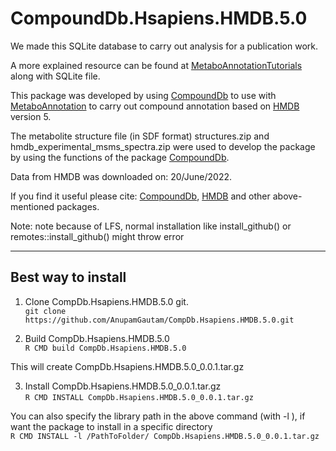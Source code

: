 
# CompoundDb.Hsapiens.HMDB.5.0

We made this SQLite database to carry out analysis for a publication work.

A more explained resource can be found at [MetaboAnnotationTutorials](https://github.com/jorainer/MetaboAnnotationTutorials/) along 
with SQLite file.

This package was developed by using [CompoundDb](https://github.com/rformassspectrometry/CompoundDb) to use with 
[MetaboAnnotation](https://github.com/rformassspectrometry/MetaboAnnotation) to carry out compound annotation  based on 
[HMDB](http://www.hmdb.ca) version 5. 



The metabolite structure file (in SDF format) structures.zip and hmdb_experimental_msms_spectra.zip were used to develop the package 
by using the functions of the package [CompoundDb](https://github.com/rformassspectrometry/CompoundDb).

Data from HMDB was downloaded on: 20/June/2022.


If you find it useful please cite:  [CompoundDb](https://github.com/rformassspectrometry/CompoundDb), [HMDB](http://www.hmdb.ca) and other above-mentioned  packages.

Note: note because of LFS, normal installation like install_github() or remotes::install_github() might throw error


----
## Best way to install ## 

1. Clone CompDb.Hsapiens.HMDB.5.0 git.  
  ``git clone https://github.com/AnupamGautam/CompDb.Hsapiens.HMDB.5.0.git ``

2. Build CompDb.Hsapiens.HMDB.5.0  
  ``R CMD build CompDb.Hsapiens.HMDB.5.0 ``
    
This will create CompDb.Hsapiens.HMDB.5.0_0.0.1.tar.gz
  
3. Install CompDb.Hsapiens.HMDB.5.0_0.0.1.tar.gz   
  ``R CMD INSTALL CompDb.Hsapiens.HMDB.5.0_0.0.1.tar.gz ``

You can also specify the library path in the above command (with -l ), if want the package to install in a specific directory    
  ``R CMD INSTALL -l /PathToFolder/ CompDb.Hsapiens.HMDB.5.0_0.0.1.tar.gz `` 
